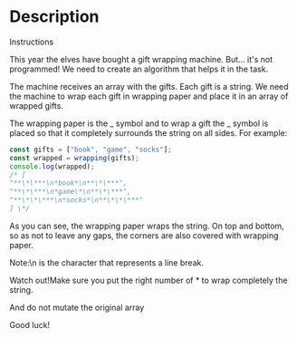 # Description

Instructions

This year the elves have bought a gift wrapping machine. But... it's not programmed! We need to create an algorithm that helps it in the task.

The machine receives an array with the gifts. Each gift is a string. We need the machine to wrap each gift in wrapping paper and place it in an array of wrapped gifts.

The wrapping paper is the _ symbol and to wrap a gift the _ symbol is placed so that it completely surrounds the string on all sides. For example:

```js
const gifts = ["book", "game", "socks"];
const wrapped = wrapping(gifts);
console.log(wrapped);
/* [
"**\*\***\n*book*\n**\*\***",
"**\*\***\n*game\*\n**\*\***",
"**\*\*\***\n*socks*\n**\*\*\***"
] \*/
```

As you can see, the wrapping paper wraps the string. On top and bottom, so as not to leave any gaps, the corners are also covered with wrapping paper.

Note:\n is the character that represents a line break.

Watch out!Make sure you put the right number of \* to wrap completely the string.

And do not mutate the original array

Good luck!
